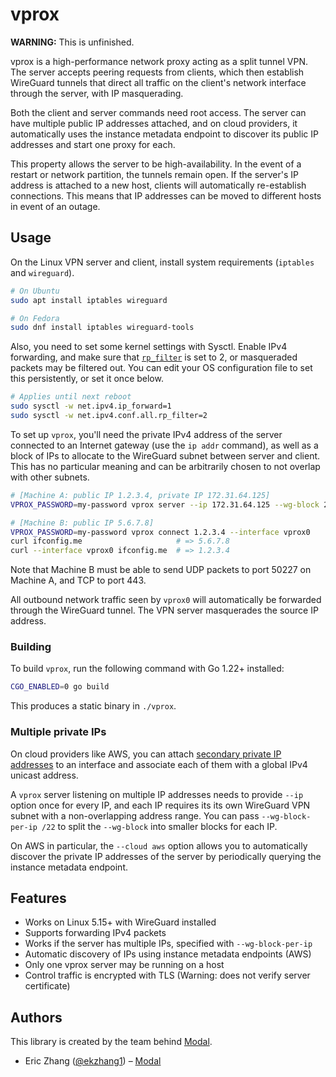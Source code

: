 # vprox

**WARNING:** This is unfinished.

vprox is a high-performance network proxy acting as a split tunnel VPN. The server accepts peering requests from clients, which then establish WireGuard tunnels that direct all traffic on the client's network interface through the server, with IP masquerading.

Both the client and server commands need root access. The server can have multiple public IP addresses attached, and on cloud providers, it automatically uses the instance metadata endpoint to discover its public IP addresses and start one proxy for each.

This property allows the server to be high-availability. In the event of a restart or network partition, the tunnels remain open. If the server's IP address is attached to a new host, clients will automatically re-establish connections. This means that IP addresses can be moved to different hosts in event of an outage.

## Usage

On the Linux VPN server and client, install system requirements (`iptables` and `wireguard`).

```bash
# On Ubuntu
sudo apt install iptables wireguard

# On Fedora
sudo dnf install iptables wireguard-tools
```

Also, you need to set some kernel settings with Sysctl. Enable IPv4 forwarding, and make sure that [`rp_filter`](https://sysctl-explorer.net/net/ipv4/rp_filter/) is set to 2, or masqueraded packets may be filtered out. You can edit your OS configuration file to set this persistently, or set it once below.

```bash
# Applies until next reboot
sudo sysctl -w net.ipv4.ip_forward=1
sudo sysctl -w net.ipv4.conf.all.rp_filter=2
```

To set up `vprox`, you'll need the private IPv4 address of the server connected to an Internet gateway (use the `ip addr` command), as well as a block of IPs to allocate to the WireGuard subnet between server and client. This has no particular meaning and can be arbitrarily chosen to not overlap with other subnets.

```bash
# [Machine A: public IP 1.2.3.4, private IP 172.31.64.125]
VPROX_PASSWORD=my-password vprox server --ip 172.31.64.125 --wg-block 240.1.0.0/16

# [Machine B: public IP 5.6.7.8]
VPROX_PASSWORD=my-password vprox connect 1.2.3.4 --interface vprox0
curl ifconfig.me                     # => 5.6.7.8
curl --interface vprox0 ifconfig.me  # => 1.2.3.4
```

Note that Machine B must be able to send UDP packets to port 50227 on Machine A, and TCP to port 443.

All outbound network traffic seen by `vprox0` will automatically be forwarded through the WireGuard tunnel. The VPN server masquerades the source IP address.

### Building

To build `vprox`, run the following command with Go 1.22+ installed:

```bash
CGO_ENABLED=0 go build
```

This produces a static binary in `./vprox`.

### Multiple private IPs

On cloud providers like AWS, you can attach [secondary private IP addresses](https://docs.aws.amazon.com/AWSEC2/latest/UserGuide/MultipleIP.html) to an interface and associate each of them with a global IPv4 unicast address.

A `vprox` server listening on multiple IP addresses needs to provide `--ip` option once for every IP, and each IP requires its its own WireGuard VPN subnet with a non-overlapping address range. You can pass `--wg-block-per-ip /22` to split the `--wg-block` into smaller blocks for each IP.

On AWS in particular, the `--cloud aws` option allows you to automatically discover the private IP addresses of the server by periodically querying the instance metadata endpoint.

## Features

- Works on Linux 5.15+ with WireGuard installed
- Supports forwarding IPv4 packets
- Works if the server has multiple IPs, specified with `--wg-block-per-ip`
- Automatic discovery of IPs using instance metadata endpoints (AWS)
- Only one vprox server may be running on a host
- Control traffic is encrypted with TLS (Warning: does not verify server certificate)

## Authors

This library is created by the team behind [Modal](https://modal.com/).

- Eric Zhang ([@ekzhang1](https://twitter.com/ekzhang1)) – [Modal](https://modal.com/)
